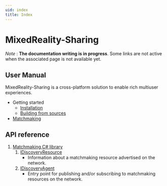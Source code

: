 ```yaml
---
uid: index
title: Index
---
```

# MixedReality-Sharing

_Note_ : **The documentation writing is in progress**. Some links are not active when the associated page is not available yet.

## User Manual

MixedReality-Sharing is a cross-platform solution to enable rich multiuser experiences.



- Getting started
  - [Installation](manual/installation.md)
  - [Building from sources](manual/building.md)
- [Matchmaking](../libs/Matchmaking/docs/index.md)

## API reference

1. [Matchmaking C# library](xref:Microsoft.MixedReality.Sharing.Matchmaking)
   1. [IDiscoveryResource](xref:Microsoft.MixedReality.Sharing.Matchmaking.IDiscoveryResource)
      -  Information about a matchmaking resource advertised on the network.
   2. [IDiscoveryAgent](xref:Microsoft.MixedReality.Sharing.Matchmaking.IDiscoveryAgent)
      -  Entry point for publishing and/or subscribing to matchmaking resources on the network.

